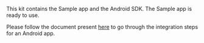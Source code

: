 This kit contains the Sample app and the Android SDK. The Sample app is ready to use.

Please follow the document present [here](https://paytm-wallet-sdk.readme.io/v1.0/docs) to go through the integration steps for an Android app.

